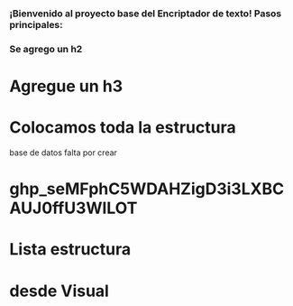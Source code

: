 ### ¡Bienvenido al proyecto base del Encriptador de texto! Pasos principales:
### Se agrego un h2 
# Agregue un h3 
# Colocamos toda la estructura
base de datos falta por crear
# 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
# Lista estructura
# desde Visual